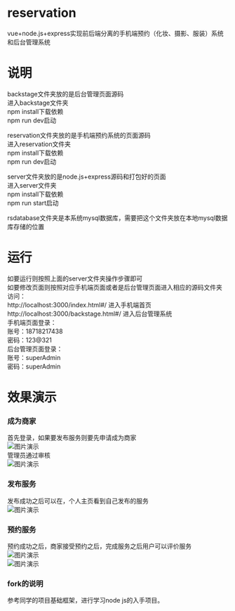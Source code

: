 # reservation
vue+node.js+express实现前后端分离的手机端预约（化妆、摄影、服装）系统和后台管理系统
# 说明
backstage文件夹放的是后台管理页面源码<br>
进入backstage文件夹<br>
npm install下载依赖<br>
npm run dev启动<br>

reservation文件夹放的是手机端预约系统的页面源码<br>
进入reservation文件夹<br>
npm install下载依赖<br>
npm run dev启动<br>

server文件夹放的是node.js+express源码和打包好的页面<br>
进入server文件夹<br>
npm install下载依赖<br>
npm run start启动<br>

rsdatabase文件夹是本系统mysql数据库，需要把这个文件夹放在本地mysql数据库存储的位置<br>
# 运行
如要运行则按照上面的server文件夹操作步骤即可<br>
如要修改页面则按照对应手机端页面或者是后台管理页面进入相应的源码文件夹<br>
访问：<br>
http://localhost:3000/index.html#/ 进入手机端首页<br>
http://localhost:3000/backstage.html#/ 进入后台管理系统<br>
手机端页面登录：<br>
账号：18718217438<br>
密码：123@321<br>
后台管理页面登录：<br>
账号：superAdmin<br>
密码：superAdmin<br>
# 效果演示
### 成为商家
首先登录，如果要发布服务则要先申请成为商家<br>
![图片演示](https://github.com/pig-L/reservation/blob/master/showImg/apply.gif) <br>
管理员通过审核<br>
![图片演示](https://github.com/pig-L/reservation/blob/master/showImg/agree.gif) <br> 
### 发布服务
发布成功之后可以在，个人主页看到自己发布的服务<br>
![图片演示](https://github.com/pig-L/reservation/blob/master/showImg/publish.gif) <br>
### 预约服务
预约成功之后，商家接受预约之后，完成服务之后用户可以评价服务<br>
![图片演示](https://github.com/pig-L/reservation/blob/master/showImg/reserve.gif) <br>
![图片演示](https://github.com/pig-L/reservation/blob/master/showImg/result.gif) <br>

### fork的说明
参考同学的项目基础框架，进行学习node js的入手项目。



